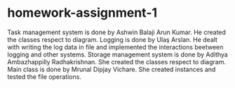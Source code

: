 # homework-assignment-1

Task management system is done by Ashwin Balaji Arun Kumar. He created the classes respect to diagram.
Logging is done by Ulaş Arslan. He dealt with writing the log data in file and implemented the interactions beetween logging and other systems. 
Storage management system is done by Adithya Ambazhappilly Radhakrishnan. She created the classes respect to diagram.
Main class is done by Mrunal Dipjay Vichare. She created instances and tested the file operations.
